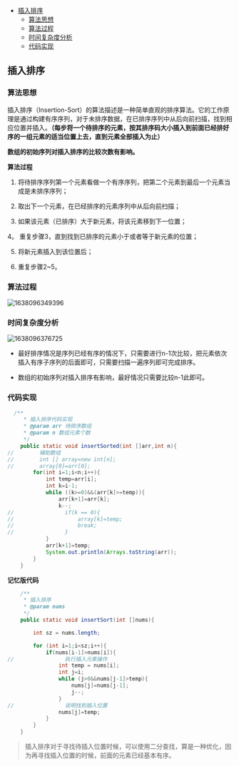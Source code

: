 <!-- TOC -->

- [插入排序](#插入排序)
  - [算法思想](#算法思想)
  - [算法过程](#算法过程)
  - [时间复杂度分析](#时间复杂度分析)
  - [代码实现](#代码实现)

<!-- /TOC -->

## 插入排序

### 算法思想

插入排序（Insertion-Sort）的算法描述是一种简单直观的排序算法。它的工作原理是通过构建有序序列，对于未排序数据，在已排序序列中从后向前扫描，找到相应位置并插入。**（每步将一个待排序的元素，按其排序码大小插入到前面已经排好序的一组元素的适当位置上去，直到元素全部插入为止）**

**数组的初始序列对插入排序的比较次数有影响。**

**算法过程**

1. 将待排序序列第一个元素看做一个有序序列，把第二个元素到最后一个元素当成是未排序序列；

2. 取出下一个元素，在已经排序的元素序列中从后向前扫描；

3. 如果该元素（已排序）大于新元素，将该元素移到下一位置；

4。 重复步骤3，直到找到已排序的元素小于或者等于新元素的位置；

5. 将新元素插入到该位置后；

6. 重复步骤2~5。

### 算法过程

![1638096349396](https://tprzfbucket.oss-cn-beijing.aliyuncs.com/hadoop/202111/28/184551-657423.png)

### 时间复杂度分析

![1638096376725](https://tprzfbucket.oss-cn-beijing.aliyuncs.com/hadoop/202111/28/184622-693053.png)

- 最好排序情况是序列已经有序的情况下，只需要进行n-1次比较，把元素依次插入有序子序列的后面即可，只需要扫描一遍序列即可完成排序。

- 数组的初始序列对插入排序有影响，最好情况只需要比较n-1此即可。

### 代码实现

~~~ java
  /**
     * 插入排序代码实现
     * @param arr 待排序数组
     * @param n 数组元素个数
     */
    public static void insertSorted(int []arr,int n){
//        辅助数组
//        int [] array=new int[n];
//        array[0]=arr[0];
        for(int i=1;i<n;i++){
            int temp=arr[i];
            int k=i-1;
            while ((k>=0)&&(arr[k]>=temp)){
                arr[k+1]=arr[k];
                k--;
//                if(k == 0){
//                    array[k]=temp;
//                    break;
//                }
            }
            arr[k+1]=temp;
            System.out.println(Arrays.toString(arr));
        }
    }
~~~

**记忆版代码**

~~~java
    /**
     * 插入排序
     * @param nums
     */
    public static void insertSort(int []nums){

        int sz = nums.length;

        for (int i=1;i<sz;i++){
            if(nums[i-1]>nums[i]){
//                执行插入元素操作
                int temp = nums[i];
                int j=i;
                while (j>0&&nums[j-1]>temp){
                    nums[j]=nums[j-1];
                    j--;
                }
//                说明找到插入位置
                nums[j]=temp;
            }
        }
    }
~~~

> 插入排序对于寻找待插入位置时候，可以使用二分查找，算是一种优化，因为再寻找插入位置的时候，前面的元素已经基本有序。